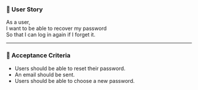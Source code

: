 ### 📖 User Story

As a user,  
I want to be able to recover my password  
So that I can log in again if I forget it.

---

### 📝 Acceptance Criteria

- Users should be able to reset their password.  
- An email should be sent.  
- Users should be able to choose a new password.

